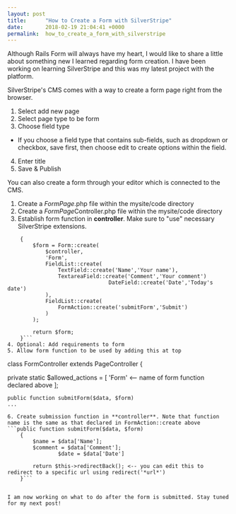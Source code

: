 ```yaml
---
layout: post
title:      "How to Create a Form with SilverStripe"
date:       2018-02-19 21:04:41 +0000
permalink:  how_to_create_a_form_with_silverstripe
---
```



Although Rails Form will always have my heart, I would like to share a little about something new I learned regarding form creation. I have been working on learning SilverStripe and this was my latest project with the platform.

SilverStripe's CMS comes with a way to create a form page right from the browser.
1. Select add new page
2. Select page type to be form
3. Choose field type
* If you choose a field type that contains sub-fields, such as dropdown or checkbox, save first, then choose edit to create options within  the field.
4. Enter title
5. Save & Publish

You can also create a form through your editor which is connected to the CMS.
1. Create a *FormPage*.php file within the mysite/code directory
2. Create a *FormPage*Controller.php file within the mysite/code directory
3. Establish form function in **controller**. Make sure to "use" necessary SilverStripe extensions.
```public function Form()
    {
        $form = Form::create(
            $controller,
            'Form',
            FieldList::create(
                TextField::create('Name','Your name'),
                TextareaField::create('Comment','Your comment')
								DateField::create('Date','Today's date')
            ),
            FieldList::create(
                FormAction::create('submitForm','Submit')
            )
        );

        return $form;
    }```
4. Optional: Add requirements to form
5. Allow form function to be used by adding this at top
```
class FormController extends PageController
{

  private static $allowed_actions = [
    'Form' <-- name of form function declared above
  ];
	
	public function submitForm($data, $form)
	...
```
6. Create submission function in **controller**. Note that function name is the same as that declared in FormAction::create above
```public function submitForm($data, $form)
    {
        $name = $data['Name'];
        $comment = $data['Comment'];
				$date = $data['Date']

        return $this->redirectBack(); <-- you can edit this to redirect to a specific url using redirect('*url*')
    }```


I am now working on what to do after the form is submitted. Stay tuned for my next post!
